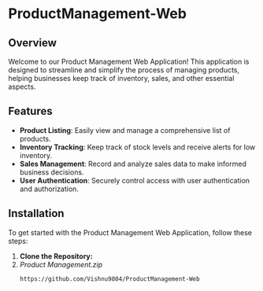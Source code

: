 # ProductManagement-Web

## Overview

Welcome to our Product Management Web Application! This application is designed to streamline and simplify the process of managing products, helping businesses keep track of inventory, sales, and other essential aspects.

## Features

- **Product Listing**: Easily view and manage a comprehensive list of products.
- **Inventory Tracking**: Keep track of stock levels and receive alerts for low inventory.
- **Sales Management**: Record and analyze sales data to make informed business decisions.
- **User Authentication**: Securely control access with user authentication and authorization.

## Installation

To get started with the Product Management Web Application, follow these steps:

1. **Clone the Repository:**
2. *Product Management.zip*
   ```bash
   https://github.com/Vishnu9804/ProductManagement-Web


